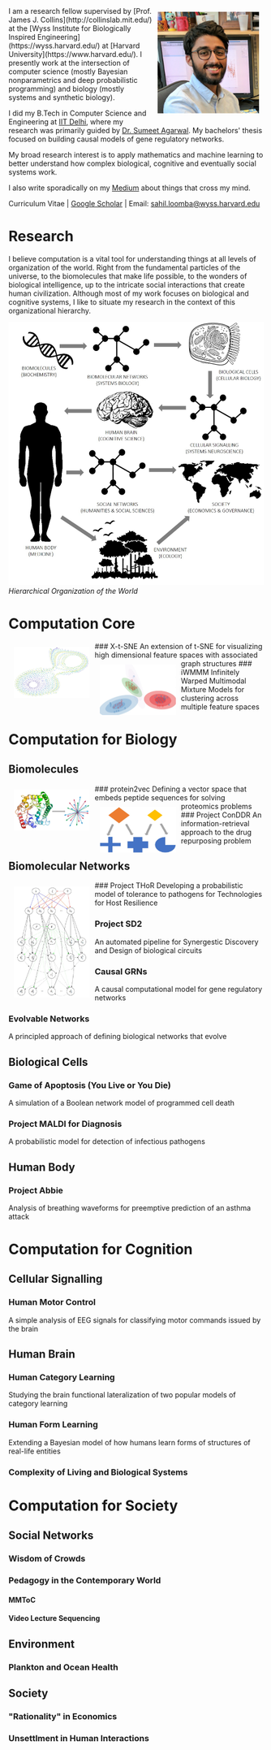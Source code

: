<img vspace="10" hspace="10" align="right" width="200" height="200" src="/images/sloomba.jpg">
I am a research fellow supervised by [Prof. James J. Collins](http://collinslab.mit.edu/) at the [Wyss Institute for Biologically Inspired Engineering](https://wyss.harvard.edu/) at [Harvard University](https://www.harvard.edu/). I presently work at the intersection of computer science (mostly Bayesian nonparametrics and deep probabilistic programming) and biology (mostly systems and synthetic biology). 

I did my B.Tech in Computer Science and Engineering at [IIT Delhi](http://www.iitd.ac.in/), where my research was primarily guided by [Dr. Sumeet Agarwal](http://web.iitd.ac.in/~sumeet/research.html). My bachelors' thesis focused on building causal models of gene regulatory networks.

My broad research interest is to apply mathematics and machine learning to better understand how complex biological, cognitive and eventually social systems work.

I also write sporadically on my [Medium](https://medium.com/@sahilloomba) about things that cross my mind. 

Curriculum Vitae | [Google Scholar](https://scholar.google.com/citations?user=uuwcbrAAAAAJ) | Email: <sahil.loomba@wyss.harvard.edu>

# Research

I believe computation is a vital tool for understanding things at all levels of organization of the world. Right from the fundamental particles of the universe, to the biomolecules that make life possible, to the wonders of biological intelligence, up to the intricate social interactions that create human civilization. Although most of my work focuses on biological and cognitive systems, I like to situate my research in the context of this organizational hierarchy.

![Hierarchical Organization of the World](/images/organization_of_the_world.jpg)
*Hierarchical Organization of the World*

# Computation Core

<img vspace="10" hspace="10" align="left" width="150" height="100" src="/images/thumb_xtsne.jpg">
### X-t-SNE
An extension of t-SNE for visualizing high dimensional feature spaces with associated graph structures




<img vspace="10" hspace="10" align="left" width="150" height="100" src="/images/thumb_iwmmm.jpg">
### iWMMM
Infinitely Warped Multimodal Mixture Models for clustering across multiple feature spaces




# Computation for Biology

## Biomolecules

<img vspace="10" hspace="10" align="left" width="150" height="80" src="/images/thumb_protein2vec.jpg">
### protein2vec
Defining a vector space that embeds peptide sequences for solving proteomics problems



<img vspace="10" hspace="10" align="left" width="150" height="90" src="/images/thumb_conddr.jpg">
### Project ConDDR
An information-retrieval approach to the drug repurposing problem

## Biomolecular Networks

<img vspace="10" hspace="10" align="left" width="150" height="220" src="/images/thumb_crom3top.jpg">
### Project THoR
Developing a probabilistic model of tolerance to pathogens for Technologies for Host Resilience

### Project SD2
An automated pipeline for Synergestic Discovery and Design of biological circuits

### Causal GRNs
A causal computational model for gene regulatory networks

### Evolvable Networks
A principled approach of defining biological networks that evolve

## Biological Cells

### Game of Apoptosis (You Live or You Die)
A simulation of a Boolean network model of programmed cell death

### Project MALDI for Diagnosis
A probabilistic model for detection of infectious pathogens

## Human Body

### Project Abbie
Analysis of breathing waveforms for preemptive prediction of an asthma attack

# Computation for Cognition

## Cellular Signalling

### Human Motor Control
A simple analysis of EEG signals for classifying motor commands issued by the brain

## Human Brain

### Human Category Learning
Studying the brain functional lateralization of two popular models of category learning

### Human Form Learning
Extending a Bayesian model of how humans learn forms of structures of real-life entities

### Complexity of Living and Biological Systems

# Computation for Society

## Social Networks

### Wisdom of Crowds

### Pedagogy in the Contemporary World

#### MMToC

#### Video Lecture Sequencing

## Environment

### Plankton and Ocean Health

## Society

### "Rationality" in Economics

### Unsettlment in Human Interactions
